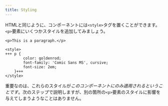 ```yaml
---
title: Styling
---
```


HTMLと同じように、コンポーネントには`<style>`タグを置くことができます。`<p>`要素にいくつかスタイルを追加してみましょう。

```svelte
<p>This is a paragraph.</p>

<style>
+++	p {
		color: goldenrod;
		font-family: 'Comic Sans MS', cursive;
		font-size: 2em;
	}+++
</style>
```

重要なのは、これらのスタイルが*このコンポーネントにのみ適用されるということです*。次のステップで説明しますが、別の箇所の`<p>`要素のスタイルに影響を与えてしまうようなことはありません。
